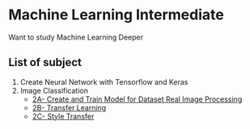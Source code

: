 # Machine Learning Intermediate
Want to study Machine Learning Deeper

## List of subject
1. Create Neural Network with Tensorflow and Keras
2. Image Classification
    * [2A- Create and Train Model for Dataset Real Image Processing](https://github.com/manabil/Machine_Learning_Intermediate/blob/main/2-%20Image%20Classification/2A-%20Create%20and%20Train%20Model%20for%20Dataset%20Real%20Image%20Processing.ipynb)
    * [2B- Transfer Learning](https://github.com/manabil/Machine_Learning_Intermediate/blob/main/2-%20Image%20Classification/2B-%20Transfer_Learning.ipynb)
    * [2C- Style Transfer](https://github.com/manabil/Machine_Learning_Intermediate/blob/main/2-%20Image%20Classification/2C-%20Style_Transfer.ipynb)
